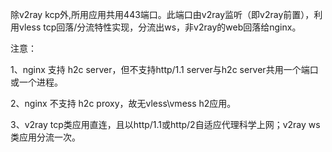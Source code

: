 除v2ray kcp外,所用应用共用443端口。此端口由v2ray监听（即v2ray前置），利用vless tcp回落/分流特性实现，分流出ws，非v2ray的web回落给nginx。

注意：

1、nginx 支持 h2c server，但不支持http/1.1 server与h2c server共用一个端口或一个进程。

2、nginx 不支持 h2c proxy，故无vless\vmess h2应用。

3、v2ray tcp类应用直连，且以http/1.1或http/2自适应代理科学上网；v2ray ws类应用分流一次。
